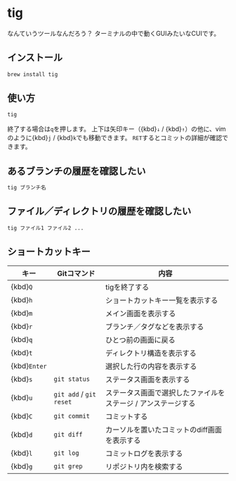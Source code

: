 # tig

なんていうツールなんだろう？
ターミナルの中で動くGUIみたいなCUIです。

## インストール

```bash
brew install tig
```

## 使い方

```bash
tig
```

終了する場合は`q`を押します。
上下は矢印キー（{kbd}`↓` / {kbd}`↑`）の他に、vimのように{kbd}`j` / {kbd}`k`でも移動できます。
`RET`するとコミットの詳細が確認できます。

## あるブランチの履歴を確認したい

```bash
tig ブランチ名
```

## ファイル／ディレクトリの履歴を確認したい

```bash
tig ファイル1 ファイル2 ...
```

## ショートカットキー

| キー | Gitコマンド | 内容 |
|---|---|---|
| {kbd}`Q` | | tigを終了する |
| {kbd}`h` | | ショートカットキー一覧を表示する |
| {kbd}`m` | | メイン画面を表示する |
| {kbd}`r` | | ブランチ／タグなどを表示する |
| {kbd}`q` | | ひとつ前の画面に戻る |
| {kbd}`t` | | ディレクトリ構造を表示する |
| {kbd}`Enter` | | 選択した行の内容を表示する |
| {kbd}`s` | ``git status`` | ステータス画面を表示する |
| {kbd}`u` | ``git add`` / ``git reset`` | ステータス画面で選択したファイルをステージ / アンステージする |
| {kbd}`C` | ``git commit`` | コミットする |
| {kbd}`d` | ``git diff`` | カーソルを置いたコミットのdiff画面を表示する |
| {kbd}`l` | ``git log`` | コミットログを表示する |
| {kbd}`g` | ``git grep`` | リポジトリ内を検索する |
